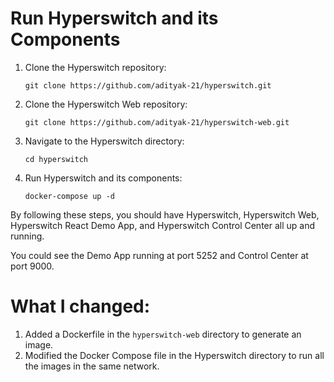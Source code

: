<!-- You can run hyperswitch, hyperswitch-web, hyperswitch-react-demo-app and hypersiwtch-control-center all by running this in terminal:
1. git clone https://github.com/juspay/hyperswitch
2. git clone https://github.com/adityak-21/hyperswitch-web.git
3. cd hyperswitch
4. docker compose up -d

What I did:
1. Added a dockerfile in hyperswitch-web which generates an image
2. Changed docker-compose file in hyperswitch for running all the images in the same network -->
<!DOCTYPE html>
<html lang="en">
<head>
<meta charset="UTF-8">
<meta name="viewport" content="width=device-width, initial-scale=1.0">
<title>Run Hyperswitch and Components</title>
</head>
<body>

<h1>Run Hyperswitch and its Components</h1>

<ol>
  <li>Clone the Hyperswitch repository:</li>
  <pre><code>git clone https://github.com/adityak-21/hyperswitch.git</code></pre>

  <li>Clone the Hyperswitch Web repository:</li>
  <pre><code>git clone https://github.com/adityak-21/hyperswitch-web.git</code></pre>

  <li>Navigate to the Hyperswitch directory:</li>
  <pre><code>cd hyperswitch</code></pre>

  <li>Run Hyperswitch and its components:</li>
  <pre><code>docker-compose up -d</code></pre>
</ol>

<p>By following these steps, you should have Hyperswitch, Hyperswitch Web, Hyperswitch React Demo App, and Hyperswitch Control Center all up and running.</p>
<p>You could see the Demo App running at port 5252 and Control Center at port 9000.</p>

<h1>What I changed:</h1>

<ol>
    <li>Added a Dockerfile in the <code>hyperswitch-web</code> directory to generate an image.</li>
    <li>Modified the Docker Compose file in the Hyperswitch directory to run all the images in the same network.</li>
</ol>

</body>
</html>

